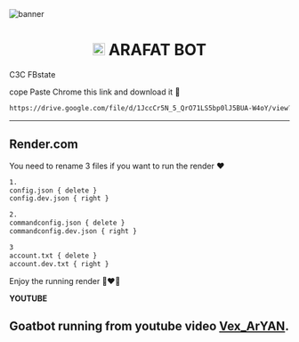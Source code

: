 <img src="https://i.imgur.com/lj9jHBt.jpeg" alt="banner">
<h1 align="center"><img src="https://i.imgur.com/lj9jHBt.jpeg" width="22px"> ARAFAT BOT</h1


## C3C FBstate

cope Paste Chrome this link and download it 🙂

```bash
https://drive.google.com/file/d/1JccCr5N_5_QrO71LS5bp0lJ5BUA-W4oY/view?usp=drivesdk
```
________________

## Render.com
You need to rename 3 files if you want to run the render ❤️

```bash
1.
config.json { delete }
config.dev.json { right }

2.
commandconfig.json { delete }
commandconfig.dev.json { right }

3
account.txt { delete }
account.dev.txt { right }
```

Enjoy the running render 🙂❤️🦆

**YOUTUBE**

Goatbot running from youtube video
[Vex_ArYAN](https://youtu.be/FXjDP5VWjg4?si=02AY7shzbcMqDda2).
- 
